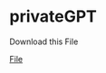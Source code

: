 # privateGPT

<p>Download this File </p>
<a href ="https://gpt4all.io/models/ggml-gpt4all-j-v1.3-groovy.bin">File</a>
